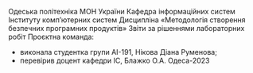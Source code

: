 Одеська політехніка МОН України
Кафедра інформаційних систем Інституту комп’ютерних систем
Дисципліна «Методологія створення безпечних програмних продуктів»
Звіти за рішеннями лабораторних робіт
Проєктна команда:
- виконала студентка групи АІ-191, Нікова Діана Руменова;
- перевірив доцент кафедри ІС, Блажко О.А.
Одеса-2023
